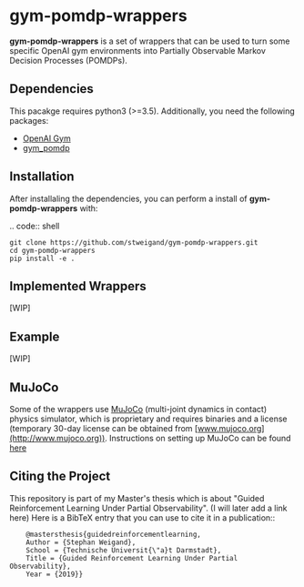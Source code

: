 # gym-pomdp-wrappers

**gym-pomdp-wrappers** is a set of wrappers that can be used to turn some specific OpenAI gym environments into Partially Observable Markov Decision Processes (POMDPs).


## Dependencies

This pacakge requires python3 (>=3.5). Additionally, you need the following packages:

* [OpenAI Gym](https://github.com/openai/gym)
* [gym_pomdp](https://github.com/d3sm0/gym_pomdp)


## Installation

After installaling the dependencies, you can perform a install of **gym-pomdp-wrappers** with:

.. code:: shell

    git clone https://github.com/stweigand/gym-pomdp-wrappers.git
    cd gym-pomdp-wrappers
    pip install -e .


## Implemented Wrappers

[WIP]


## Example

[WIP]


## MuJoCo

Some of the wrappers use [MuJoCo](http://www.mujoco.org) (multi-joint dynamics in contact) physics simulator, which is proprietary and requires binaries and a license (temporary 30-day license can be obtained from [www.mujoco.org](http://www.mujoco.org)). Instructions on setting up MuJoCo can be found [here](https://github.com/openai/mujoco-py)


## Citing the Project

This repository is part of my Master's thesis which is about "Guided Reinforcement Learning Under Partial Observability". (I will later add a link here)
Here is a BibTeX entry that you can use to cite it in a publication::

```
    @mastersthesis{guidedreinforcementlearning,
    Author = {Stephan Weigand},
    School = {Technische Universit{\"a}t Darmstadt},
    Title = {Guided Reinforcement Learning Under Partial Observability},
    Year = {2019}}
```
